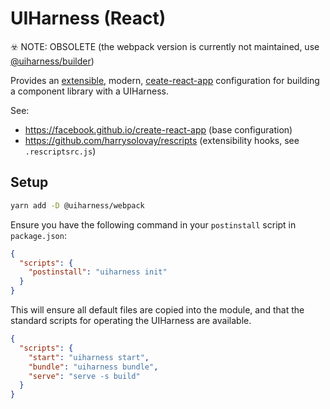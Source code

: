 # UIHarness (React)

☣️ NOTE: OBSOLETE (the webpack version is currently not maintained, use [@uiharness/builder](../parcel))

Provides an [extensible](https://github.com/harrysolovay/rescripts), modern, [ceate-react-app](https://facebook.github.io/create-react-app) configuration for building a component library with a UIHarness.

See:

- https://facebook.github.io/create-react-app (base configuration)
- https://github.com/harrysolovay/rescripts (extensibility hooks, see `.rescriptsrc.js`)

## Setup

```bash
yarn add -D @uiharness/webpack
```

Ensure you have the following command in your `postinstall` script in `package.json`:

```json
{
  "scripts": {
    "postinstall": "uiharness init"
  }
}
```

This will ensure all default files are copied into the module, and that the standard scripts for operating the UIHarness are available.

```json
{
  "scripts": {
    "start": "uiharness start",
    "bundle": "uiharness bundle",
    "serve": "serve -s build"
  }
}
```
